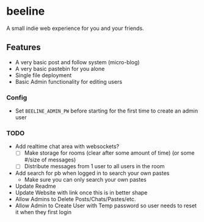 # beeline

A small indie web experience for you and your friends.

## Features

- A very basic post and follow system (micro-blog)
- A very basic pastebin for you alone
- Single file deployment
- Basic Admin functionality for editing users

### Config

- Set `BEELINE_ADMIN_PW` before starting for the first time to create an admin user

### TODO

- Add realtime chat area with websockets?
  - [ ] Make storage for rooms (clear after some amount of time) (or some #/size
        of messages)
  - [ ] Distribute messages from 1 user to all users in the room
- Add search for pb when logged in to search your own pastes
  - Make sure you can only search your own pastes
- Update Readme
- Update Website with link once this is in better shape
- Allow Admins to Delete Posts/Chats/Pastes/etc.
- Allow Admin to Create User with Temp password so user needs to reset it when they first login
